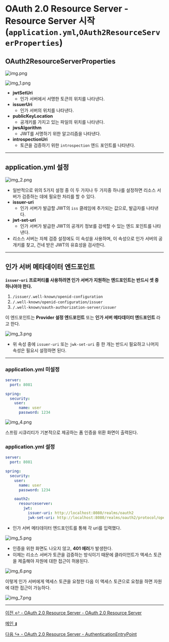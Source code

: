 # OAuth 2.0 Resource Server - Resource Server 시작(`application.yml`,`OAuth2ResourceServerProperties`)

## OAuth2ResourceServerProperties

![img.png](image/img.png)

![img_1.png](image/img_1.png)

- **jwtSetUri**
  - 인가 서버에서 서명한 토큰의 위치를 나타낸다.
- **issuerUri**
  - 인가 서버의 위치를 나타낸다.
- **publicKeyLocation**
  - 공개키를 가지고 있는 파일의 위치를 나타낸다.
- **jwsAlgorithm**
  - JWT를 서명하기 위한 알고리즘을 나타낸다.
- **introspectionUri**
  - 토큰을 검증하기 위한 `introspection` 엔드 포인트를 나타낸다.

---

## application.yml 설정

![img_2.png](image/img_2.png)

- 일반적으로 위의 5가지 설정 중 이 두 가지나 두 가지중 하나를 설정하면 리소스 서버가 검증하는 데에 필요한 처리를 할 수 있다.
- **issuer-uri**
  - 인가 서버가 발급할 JWT의 `iss` 클레임에 추가되는 값으로, 발급자를 나타낸다.
- **jwt-set-uri**
  - 인가 서버가 발급한 JWT의 공개키 정보를 검색할 수 있는 엔드 포인트를 나타낸다.
- 리소스 서버는 자체 검증 설정에도 이 속성을 사용하며, 이 속성으로 인가 서버의 공개키를 찾고, 건네 받은 JWT의 유효성을 검사한다.

---

## 인가 서버 메타데이터 엔드포인트

**`issuer-uri` 프로퍼티를 사용하려면 인가 서버가 지원하는 엔드포인트는 반드시 셋 중 하나여야 한다.**

1. `/issuer/.well-known/openid-configuration`
2. `/.well-known/openid-configuration/issuer`
3. `/.well-known/oauth-authorization-server/issuer`

이 엔드포인트는 **Provider 설정 엔드포인트** 또는 **인가 서버 메타데이터 엔드포인트** 라고 한다.

![img_3.png](image/img_3.png)

- 위 속성 중에 `issuer-uri` 또는 `jwk-set-uri` 중 한 개는 반드시 필요하고 나머지 속성은 필요시 설정하면 된다.

---

### application.yml 미설정
 
```yaml
server:
  port: 8081

spring:
  security:
    user:
      name: user
      password: 1234
```
![img_4.png](image/img_4.png)

스프링 시큐리티가 기본적으로 제공하는 폼 인증을 위환 화면이 출력된다.

### application.yml 설정

```yaml
server:
  port: 8081

spring:
  security:
    user:
      name: user
      password: 1234

    oauth2:
      resourceserver:
        jwt:
          issuer-uri: http://localhost:8080/realms/oauth2
          jwk-set-uri: http://localhost:8080/realms/oauth2/protocol/openid-connect/certs
```
- 인가 서버 메타데이터 엔드포인트를 통해 각 uri를 입력했다.

![img_5.png](image/img_5.png)

- 인증을 위한 화면도 나오지 않고, **401 에러**가 발생한다.
- 이제는 리소스 서버가 토큰을 검증하는 방식이기 때문에 클라이언트가 액세스 토큰을 제출해야 자원에 대한 접근이 허용된다.

![img_6.png](image/img_6.png)

이렇게 인가 서버에게 액세스 토큰을 요청한 다음 이 액세스 토큰으로 요청을 하면 자원에 대한 접근이 가능하다.

![img_7.png](image/img_7.png)

---

[이전 ↩️ - OAuth 2.0 Resource Server - OAuth 2.0 Resource Server]()

[메인 ⏫](https://github.com/genesis12345678/TIL/blob/main/Spring/security/oauth/main.md)

[다음 ↪️ - OAuth 2.0 Resource Server - AuthenticationEntryPoint]()